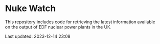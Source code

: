 # Nuke Watch

This repository includes code for retrieving the latest information available on the output of EDF nuclear power plants in the UK.

Last updated: 2023-12-14 23:08